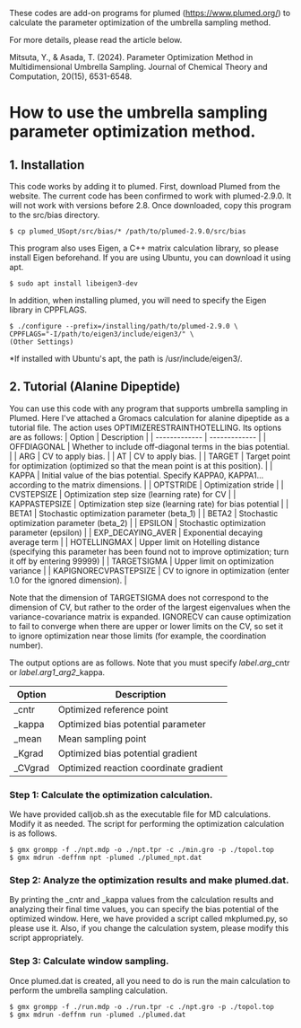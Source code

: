 These codes are add-on programs for plumed (https://www.plumed.org/) to calculate the parameter optimization of the umbrella sampling method.

For more details, please read the article below.

Mitsuta, Y., & Asada, T. (2024). Parameter Optimization Method in Multidimensional Umbrella Sampling. Journal of Chemical Theory and Computation, 20(15), 6531-6548.

# How to use the umbrella sampling parameter optimization method. 

## 1. Installation 
This code works by adding it to plumed. First, download Plumed from the website. The current code has been confirmed to work with plumed-2.9.0. It will not work with versions before 2.8. Once downloaded, copy this program to the src/bias directory.
```
$ cp plumed_USopt/src/bias/* /path/to/plumed-2.9.0/src/bias 
```

This program also uses Eigen, a C++ matrix calculation library, so please install Eigen beforehand. If you are using Ubuntu, you can download it using apt. 
```
$ sudo apt install libeigen3-dev
```
 In addition, when installing plumed, you will need to specify the Eigen library in CPPFLAGS. 
```
$ ./configure --prefix=/installing/path/to/plumed-2.9.0 \
CPPFLAGS="-I/path/to/eigen3/include/eigen3/" \
(Other Settings) 
```
*If installed with Ubuntu's apt, the path is /usr/include/eigen3/. 

## 2. Tutorial (Alanine Dipeptide) 
You can use this code with any program that supports umbrella sampling in Plumed. Here I've attached a Gromacs calculation for alanine dipeptide as a tutorial file. The action uses OPTIMIZERESTRAINTHOTELLING. Its options are as follows: 
| Option  | Description |
| ------------- | ------------- |
| OFFDIAGONAL  | Whether to include off-diagonal terms in the bias potential.  |
| ARG  | CV to apply bias. |
| AT  | CV to apply bias. |
| TARGET  | Target point for optimization (optimized so that the mean point is at this position).  |
| KAPPA  | Initial value of the bias potential. Specify KAPPA0, KAPPA1... according to the matrix dimensions.  |
| OPTSTRIDE  | Optimization stride  |
| CVSTEPSIZE  | Optimization step size (learning rate) for CV  |
| KAPPASTEPSIZE  | Optimization step size (learning rate) for bias potential   |
| BETA1  | Stochastic optimization parameter (beta_1)  |
| BETA2  | Stochastic optimization parameter (beta_2)  |
| EPSILON  | Stochastic optimization parameter (epsilon)  |
| EXP_DECAYING_AVER  | Exponential decaying average term |
| HOTELLINGMAX  | Upper limit on Hotelling distance (specifying this parameter has been found not to improve optimization; turn it off by entering 99999)  |
| TARGETSIGMA  | Upper limit on optimization variance  |
| KAPIGNORECVPASTEPSIZE  | CV to ignore in optimization (enter 1.0 for the ignored dimension). |


Note that the dimension of TARGETSIGMA does not correspond to the dimension of CV, but rather to the order of the largest eigenvalues when the variance-covariance matrix is expanded. 
IGNORECV can cause optimization to fail to converge when there are upper or lower limits on the CV, so set it to ignore optimization near those limits (for example, the coordination number). 

The output options are as follows. Note that you must specify _label_._arg_\_cntr or _label_._arg1_\__arg2_\_kappa. 

| Option  | Description |
| ------------- | ------------- |
| _cntr  | Optimized reference point   |
| _kappa  | Optimized bias potential parameter   |
| _mean  |  Mean sampling point    |
| _Kgrad  | Optimized bias potential gradient    |
| _CVgrad  | Optimized reaction coordinate gradient    |


### Step 1: Calculate the optimization calculation. 
We have provided calljob.sh as the executable file for MD calculations. Modify it as needed. The script for performing the optimization calculation is as follows. 
```
$ gmx grompp -f ./npt.mdp -o ./npt.tpr -c ./min.gro -p ./topol.top
$ gmx mdrun -deffnm npt -plumed ./plumed_npt.dat
```
### Step 2: Analyze the optimization results and make plumed.dat. 
By printing the _cntr and _kappa values from the calculation results and analyzing their final time values, you can specify the bias potential of the optimized window. Here, we have provided a script called mkplumed.py, so please use it. Also, if you change the calculation system, please modify this script appropriately. 

### Step 3: Calculate window sampling. 
Once plumed.dat is created, all you need to do is run the main calculation to perform the umbrella sampling calculation. 
```
$ gmx grompp -f ./run.mdp -o ./run.tpr -c ./npt.gro -p ./topol.top 
$ gmx mdrun -deffnm run -plumed ./plumed.dat
```
